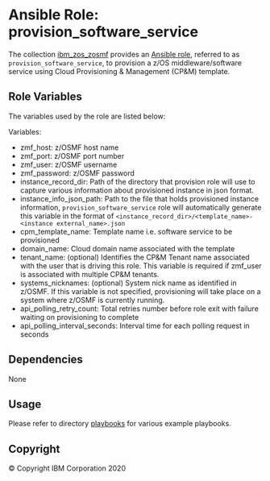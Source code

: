 # Ansible Role: provision_software_service

The collection [ibm_zos_zosmf](../../README.md) provides an [Ansible role](https://docs.ansible.com/ansible/latest/user_guide/playbooks_reuse_roles.html), referred to as `provision_software_service`, to provision a z/OS middleware/software service using Cloud Provisioning & Management (CP&M) template.

## Role Variables

The variables used by the role are listed below:

Variables:
- zmf_host: z/OSMF host name
- zmf_port: z/OSMF port number
- zmf_user: z/OSMF username
- zmf_password: z/OSMF password
- instance_record_dir: Path of the directory that provision role will use to capture various information about provisioned instance in json format.
- instance_info_json_path: Path to the file that holds provisioned instance information, `provision_software_service` role will automatically generate this variable in the format of `<instance_record_dir>/<template_name>-<instance external_name>.json`
- cpm_template_name: Template name i.e. software service to be provisioned
- domain_name: Cloud domain name associated with the template
- tenant_name: (optional) Identifies the CP&M Tenant name associated with the user that is driving this role. This variable is required if zmf_user is associated with multiple CP&M tenants.
- systems_nicknames: (optional) System nick name as identified in z/OSMF. If this variable is not specified, provisioning will take place on a system where z/OSMF is currently running.
- api_polling_retry_count: Total retries number before role exit with failure waiting on provisioning to complete
- api_polling_interval_seconds: Interval time for each polling request in seconds

## Dependencies

None

## Usage

Please refer to directory [playbooks](../../playbooks/README.md) for various example playbooks.


## Copyright

© Copyright IBM Corporation 2020
